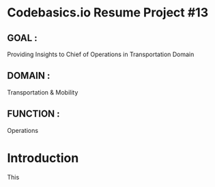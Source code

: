    # Codebasics.io Resume Project #13  
## GOAL     :  
Providing Insights to Chief of Operations in Transportation Domain  
## DOMAIN   :  
Transportation & Mobility  
## FUNCTION :  
Operations

# Introduction  
This
